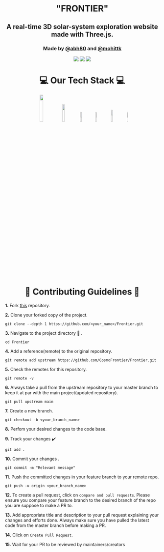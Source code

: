 <h1 align="center" > "FRONTIER" </h1>
<h2 align="center"> A real-time 3D solar-system exploration website made with Three.js. </h2>
<h3 align="center">Made by <a href="https://github.com/abh80">@abh80</a> and <a href="https://github.com/mohittk">@mohittk</a> </h3>

<div class="img" align="center" >
<img src="https://user-images.githubusercontent.com/79041510/152326812-dc790f1c-5f89-4cd7-a574-0477de41be97.png" >
  <img src="https://user-images.githubusercontent.com/79041510/152324809-20f91635-47d7-44b7-b2c5-3d193ab5cbe9.png">
  <img src="https://user-images.githubusercontent.com/79041510/152324991-5ab60a3b-eff4-4b8e-ab38-f1baf5635f02.png" >
  </div>
<div class="tech_stack"> <h1 align="center"> 💻 Our Tech Stack 💻</h1>
  <div class="label" align="center" >
  <img src="https://img.shields.io/badge/JavaScript-323330?style=for-the-badge&logo=javascript&logoColor=F7DF1E" width="15%"> 
  <img src="https://img.shields.io/badge/ThreeJs-black?style=for-the-badge&logo=three.js&logoColor=white" width="12%">
  <img src="https://img.shields.io/badge/Java-ED8B00?style=for-the-badge&logo=java&logoColor=white" width="9%" >
  <img src="https://img.shields.io/badge/json-5E5C5C?style=for-the-badge&logo=json&logoColor=white" width="9%">
  <img src="https://img.shields.io/badge/HTML5-E34F26?style=for-the-badge&logo=html5&logoColor=white" width="10%">
  <img src="https://img.shields.io/badge/CSS3-1572B6?style=for-the-badge&logo=css3&logoColor=white" width="9%">
  </div>
</div>

<div class="contribute"> <h1 align="center"> 📌 Contributing Guidelines  📌</h1> 
  
**1.**  Fork [this](https://github.com/CosmoFrontier/Frontier.git) repository.

**2.**  Clone your forked copy of the project.
```
git clone --depth 1 https://github.com/<your_name>/Frontier.git
```
**3.** Navigate to the project directory :file_folder: .
```
cd Frontier
```
**4.** Add a reference(remote) to the original repository.
```
git remote add upstream https://github.com/CosmoFrontier/Frontier.git
```
**5.** Check the remotes for this repository.
```
git remote -v
```
**6.** Always take a pull from the upstream repository to your master branch to keep it at par with the main project(updated repository).
```
git pull upstream main
```
**7.** Create a new branch.
```
git checkout -b <your_branch_name>
```
**8.** Perfom your desired changes to the code base.


**9.** Track your changes :heavy_check_mark: 
```
git add . 
```
**10.** Commit your changes .
```
git commit -m "Relevant message"
```
**11.** Push the committed changes in your feature branch to your remote repo.
```
git push -u origin <your_branch_name>
```
**12.** To create a pull request, click on `compare and pull requests`. Please ensure you compare your feature branch to the desired branch of the repo you are suppose to make a PR to.

**13.** Add appropriate title and description to your pull request explaining your changes and efforts done. Always make sure you have pulled the latest code from the master branch before making a PR.

**14.** Click on `Create Pull Request`.
  
**15.** Wait for your PR to be reviewed by maintainers/creators

</div>
